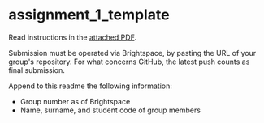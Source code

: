 # assignment_1_template

Read instructions in the [attached PDF](2025_26_OOP%20Assignment%201%20instructions.pdf).

Submission must be operated via Brightspace, by pasting the URL of your group's repository. For what concerns GitHub, the latest push counts as final submission.

Append to this readme the following information:

* Group number as of Brightspace
* Name, surname, and student code of group members